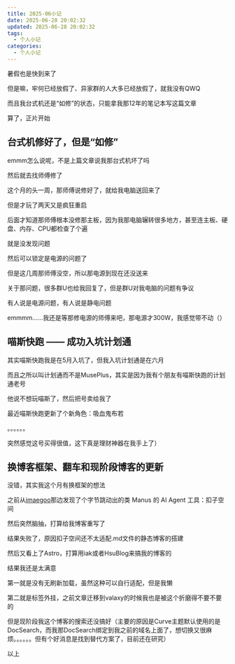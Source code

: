 ```yaml
---
title: 2025-06小记
date: 2025-06-28 20:02:32
updated: 2025-06-28 20:02:32
tags:
  - 个人小记
categories:
  - 个人小记
---
```


暑假也是快到来了

但是嘛，牢何已经放假了、异家群的人大多已经放假了，就我没有QWQ

而且我台式机还是“如修”的状态，只能拿我那12年的笔记本写这篇文章

算了，正片开始

## 台式机修好了，但是“如修”

emmm怎么说呢，不是上篇文章说我那台式机坏了吗

然后就去找师傅修了

这个月的头一周，那师傅说修好了，就给我电脑送回来了

但是才玩了两天又是疯狂重启

后面才知道那师傅根本没修那主板，因为我那电脑辗转很多地方，甚至连主板、硬盘、内存、CPU都检查了个遍

就是没发现问题

然后可以锁定是电源的问题了

但是这几周那师傅没空，所以那电源到现在还没送来

关于那问题，很多群U也给我回复了，但是群U对我电脑的问题有争议

有人说是电源问题，有人说是静电问题

emmmm......<psw>我还是等那修电源的师傅来吧，那电源才300W，我感觉带不动（）</psw>

## 喵斯快跑 —— 成功入坑计划通

其实喵斯快跑我是在5月入坑了，但我入坑计划通是在六月

而且之所以叫计划通而不是MusePlus，其实是因为我有个朋友有喵斯快跑的计划通老号

他说不想玩喵斯了，然后把号卖给我了

最近喵斯快跑更新了个新角色：吸血鬼布若

。。。。。。

<psw>突然感觉这号买得很值，这下真是理财神器在我手上了）</psw>

## 换博客框架、翻车和现阶段博客的更新

没错，其实我这个月有换框架的想法

之前从[imaegoo](https://www.imaegoo.com/)那边发现了个字节跳动出的类 Manus 的 AI Agent 工具：扣子空间

然后突然脑抽，打算给我博客重写了

结果失败了，原因扣子空间还不太适配.md文件的静态博客的搭建

然后又看上了Astro，打算用iak或者HsuBlog来搞我的博客的

结果我还是太满意

第一就是没有无刷新加载，虽然这种可以自行适配，但是我懒

第二就是标签外挂，之前文章迁移到valaxy的时候我也是被这个折磨得不要不要的

但是现阶段我这个博客的搜索还没搞好（主要的原因是Curve主题默认使用的是DocSearch，而我那DocSearch绑定到我之前的域名上面了，想切换又很麻烦。。。。。。但有个好消息是找到替代方案了，目前还在研究）

以上